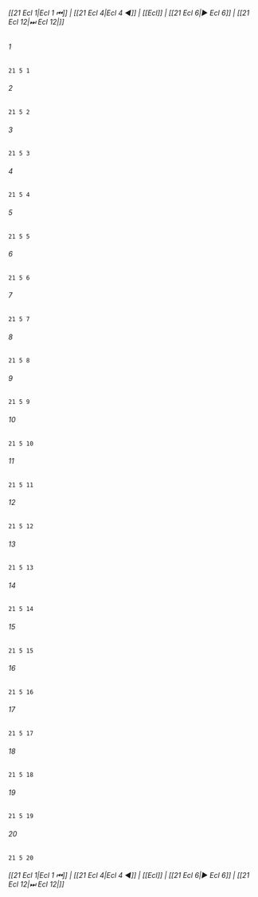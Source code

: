 
###### [[21 Ecl 1|Ecl 1 ⏮]] | [[21 Ecl 4|Ecl 4 ◀]] | [[Ecl]] | [[21 Ecl 6|▶ Ecl 6]] | [[21 Ecl 12|⏭ Ecl 12|]]

###### 1
``` verse
21 5 1 
```
###### 2
``` verse
21 5 2 
```
###### 3
``` verse
21 5 3 
```
###### 4
``` verse
21 5 4 
```
###### 5
``` verse
21 5 5 
```
###### 6
``` verse
21 5 6 
```
###### 7
``` verse
21 5 7 
```
###### 8
``` verse
21 5 8 
```
###### 9
``` verse
21 5 9 
```
###### 10
``` verse
21 5 10 
```
###### 11
``` verse
21 5 11 
```
###### 12
``` verse
21 5 12 
```
###### 13
``` verse
21 5 13 
```
###### 14
``` verse
21 5 14 
```
###### 15
``` verse
21 5 15 
```
###### 16
``` verse
21 5 16 
```
###### 17
``` verse
21 5 17 
```
###### 18
``` verse
21 5 18 
```
###### 19
``` verse
21 5 19 
```
###### 20
``` verse
21 5 20 
```

###### [[21 Ecl 1|Ecl 1 ⏮]] | [[21 Ecl 4|Ecl 4 ◀]] | [[Ecl]] | [[21 Ecl 6|▶ Ecl 6]] | [[21 Ecl 12|⏭ Ecl 12|]]

